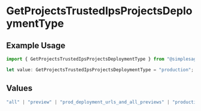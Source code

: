 # GetProjectsTrustedIpsProjectsDeploymentType

## Example Usage

```typescript
import { GetProjectsTrustedIpsProjectsDeploymentType } from "@simplesagar/vercel/models/getprojectsop.js";

let value: GetProjectsTrustedIpsProjectsDeploymentType = "production";
```

## Values

```typescript
"all" | "preview" | "prod_deployment_urls_and_all_previews" | "production"
```